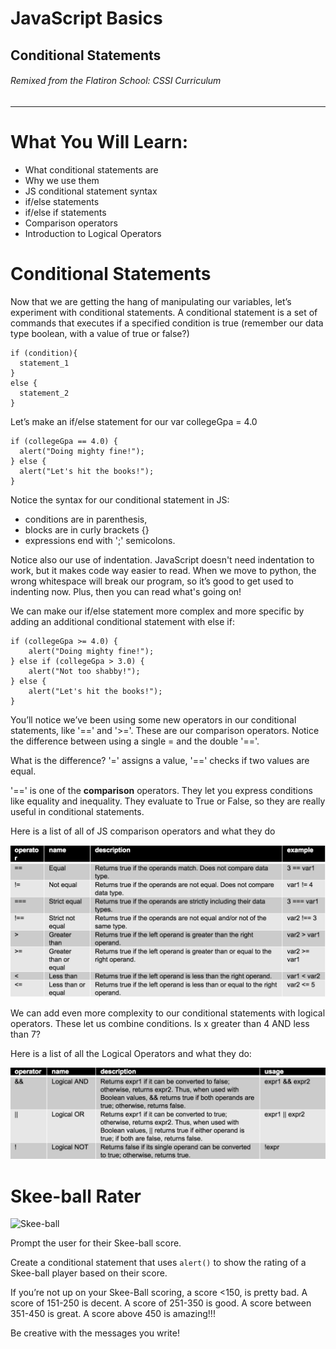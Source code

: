 # JavaScript Basics
## Conditional Statements
###### Remixed from the Flatiron School: CSSI Curriculum
---

# What You Will Learn:
+ What conditional statements are
+ Why we use them
+ JS conditional statement syntax
+ if/else statements
+ if/else if statements
+ Comparison operators
+ Introduction to Logical Operators

# Conditional Statements
Now that we are getting the hang of manipulating our variables, let’s experiment with conditional statements. A conditional statement is a set of commands that executes if a specified condition is true (remember our data type boolean, with a value of true or false?)

```
if (condition){
  statement_1
}
else {
  statement_2
}
```

Let’s make an if/else statement for our var collegeGpa = 4.0

```
if (collegeGpa == 4.0) {
  alert("Doing mighty fine!");
} else {
  alert("Let's hit the books!");
}
```

Notice the syntax for our conditional statement in JS:
+ conditions are in parenthesis,
+ blocks are in curly brackets {}
+ expressions end with ';' semicolons.

Notice also our use of indentation. JavaScript doesn't need indentation to work, but it makes code way easier to read. When we move to python, the wrong whitespace will break our program, so it’s good to get used to indenting now. Plus, then you can read what's going on!

We can make our if/else statement more complex and more specific by adding an additional conditional statement with else if:

```
if (collegeGpa >= 4.0) {
    alert("Doing mighty fine!");
} else if (collegeGpa > 3.0) {
    alert("Not too shabby!");
} else {
    alert("Let's hit the books!");
}
```

You’ll notice we’ve been using some new operators in our conditional statements, like '==' and '>='. These are our comparison operators. Notice the difference between using a single = and the double '=='.

What is the difference? '=' assigns a value, '==' checks if two values are equal.

'==' is one of the **comparison** operators. They let you express conditions like equality and inequality. They evaluate to True or False, so they are really useful in conditional statements.

Here is a list of all of JS comparison operators and what they do

<img src="https://raw.githubusercontent.com/learn-co-curriculum/cssi-2.5-conditional-statements/master/js-boolean-operator-table.png">

We can add even more complexity to our conditional statements with logical operators. These let us combine conditions. Is x greater than 4 AND less than 7?

Here is a list of all the Logical Operators and what they do:

<img src="https://raw.githubusercontent.com/learn-co-curriculum/cssi-2.5-conditional-statements/master/js-logical-operators.png">


# Skee-ball Rater

![Skee-ball](http://robertkaplinsky.com/wp-content/uploads/2013/03/skeeball_cover.jpg)

Prompt the user for their Skee-ball score.

Create a conditional statement that uses `alert()` to show the rating of a Skee-ball player based on their score.

If you’re not up on your Skee-Ball scoring, a score <150, is pretty bad. A score of 151-250 is decent. A score of 251-350 is good. A score between 351-450 is great. A score above 450 is amazing!!!

Be creative with the messages you write!